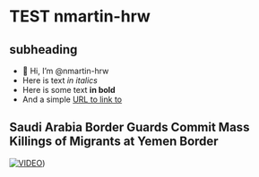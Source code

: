# TEST nmartin-hrw #
## subheading ##

- 👋 Hi, I’m @nmartin-hrw
- Here is text *in italics*
- Here is some text **in bold**
- And a simple [URL to link to](https://hrw.org)

## Saudi Arabia Border Guards Commit Mass Killings of Migrants at Yemen Border ##
[![VIDEO](https://images.squarespace-cdn.com/content/v1/586eb0d0e4fcb54364411723/e396c072-f5e9-4553-b8b6-931e146b9d69/saudi-yemen-img.png?format=1000w)](https://youtu.be/f90vwqCYU1c))




<!---
nmartin-hrw/nmartin-hrw is a ✨ special ✨ repository because its `README.md` (this file) appears on your GitHub profile.
You can click the Preview link to take a look at your changes.
--->
